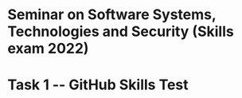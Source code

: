 # Seminar on Software Systems, Technologies and Security (Skills exam 2022)
# Task 1 -- GitHub Skills Test
